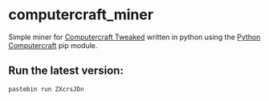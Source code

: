 # computercraft_miner
Simple miner for [Computercraft Tweaked](https://github.com/SquidDev-CC/CC-Tweaked/releases) written in python using the [Python Computercraft](https://github.com/neumond/python-computer-craft) pip module.

## Run the latest version:

```
pastebin run ZXcrsJDn
```